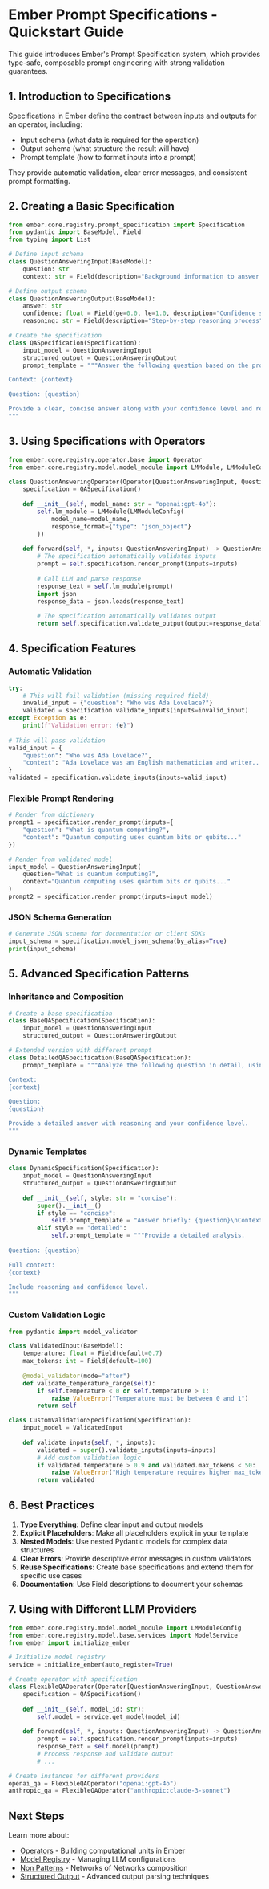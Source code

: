 # Ember Prompt Specifications - Quickstart Guide

This guide introduces Ember's Prompt Specification system, which provides type-safe, composable prompt engineering with strong validation guarantees.

## 1. Introduction to Specifications

Specifications in Ember define the contract between inputs and outputs for an operator, including:
- Input schema (what data is required for the operation)
- Output schema (what structure the result will have)
- Prompt template (how to format inputs into a prompt)

They provide automatic validation, clear error messages, and consistent prompt formatting.

## 2. Creating a Basic Specification

```python
from ember.core.registry.prompt_specification import Specification
from pydantic import BaseModel, Field
from typing import List

# Define input schema
class QuestionAnsweringInput(BaseModel):
    question: str
    context: str = Field(description="Background information to answer the question")

# Define output schema
class QuestionAnsweringOutput(BaseModel):
    answer: str
    confidence: float = Field(ge=0.0, le=1.0, description="Confidence score between 0 and 1")
    reasoning: str = Field(description="Step-by-step reasoning process")

# Create the specification
class QASpecification(Specification):
    input_model = QuestionAnsweringInput
    structured_output = QuestionAnsweringOutput
    prompt_template = """Answer the following question based on the provided context.

Context: {context}

Question: {question}

Provide a clear, concise answer along with your confidence level and reasoning.
"""
```

## 3. Using Specifications with Operators

```python
from ember.core.registry.operator.base import Operator
from ember.core.registry.model.model_module import LMModule, LMModuleConfig

class QuestionAnsweringOperator(Operator[QuestionAnsweringInput, QuestionAnsweringOutput]):
    specification = QASpecification()
    
    def __init__(self, model_name: str = "openai:gpt-4o"):
        self.lm_module = LMModule(LMModuleConfig(
            model_name=model_name,
            response_format={"type": "json_object"}
        ))
    
    def forward(self, *, inputs: QuestionAnsweringInput) -> QuestionAnsweringOutput:
        # The specification automatically validates inputs
        prompt = self.specification.render_prompt(inputs=inputs)
        
        # Call LLM and parse response
        response_text = self.lm_module(prompt)
        import json
        response_data = json.loads(response_text)
        
        # The specification automatically validates output
        return self.specification.validate_output(output=response_data)
```

## 4. Specification Features

### Automatic Validation

```python
try:
    # This will fail validation (missing required field)
    invalid_input = {"question": "Who was Ada Lovelace?"}
    validated = specification.validate_inputs(inputs=invalid_input)
except Exception as e:
    print(f"Validation error: {e}")
    
# This will pass validation
valid_input = {
    "question": "Who was Ada Lovelace?",
    "context": "Ada Lovelace was an English mathematician and writer..."
}
validated = specification.validate_inputs(inputs=valid_input)
```

### Flexible Prompt Rendering

```python
# Render from dictionary
prompt1 = specification.render_prompt(inputs={
    "question": "What is quantum computing?",
    "context": "Quantum computing uses quantum bits or qubits..."
})

# Render from validated model
input_model = QuestionAnsweringInput(
    question="What is quantum computing?",
    context="Quantum computing uses quantum bits or qubits..."
)
prompt2 = specification.render_prompt(inputs=input_model)
```

### JSON Schema Generation

```python
# Generate JSON schema for documentation or client SDKs
input_schema = specification.model_json_schema(by_alias=True)
print(input_schema)
```

## 5. Advanced Specification Patterns

### Inheritance and Composition

```python
# Create a base specification
class BaseQASpecification(Specification):
    input_model = QuestionAnsweringInput
    structured_output = QuestionAnsweringOutput

# Extended version with different prompt
class DetailedQASpecification(BaseQASpecification):
    prompt_template = """Analyze the following question in detail, using the context.

Context:
{context}

Question:
{question}

Provide a detailed answer with reasoning and your confidence level.
"""
```

### Dynamic Templates

```python
class DynamicSpecification(Specification):
    input_model = QuestionAnsweringInput
    structured_output = QuestionAnsweringOutput
    
    def __init__(self, style: str = "concise"):
        super().__init__()
        if style == "concise":
            self.prompt_template = "Answer briefly: {question}\nContext: {context}"
        elif style == "detailed":
            self.prompt_template = """Provide a detailed analysis.
            
Question: {question}

Full context:
{context}

Include reasoning and confidence level.
"""
```

### Custom Validation Logic

```python
from pydantic import model_validator

class ValidatedInput(BaseModel):
    temperature: float = Field(default=0.7)
    max_tokens: int = Field(default=100)
    
    @model_validator(mode="after")
    def validate_temperature_range(self):
        if self.temperature < 0 or self.temperature > 1:
            raise ValueError("Temperature must be between 0 and 1")
        return self

class CustomValidationSpecification(Specification):
    input_model = ValidatedInput
    
    def validate_inputs(self, *, inputs):
        validated = super().validate_inputs(inputs=inputs)
        # Add custom validation logic
        if validated.temperature > 0.9 and validated.max_tokens < 50:
            raise ValueError("High temperature requires higher max_tokens")
        return validated
```

## 6. Best Practices

1. **Type Everything**: Define clear input and output models
2. **Explicit Placeholders**: Make all placeholders explicit in your template
3. **Nested Models**: Use nested Pydantic models for complex data structures
4. **Clear Errors**: Provide descriptive error messages in custom validators
5. **Reuse Specifications**: Create base specifications and extend them for specific use cases
6. **Documentation**: Use Field descriptions to document your schemas

## 7. Using with Different LLM Providers

```python
from ember.core.registry.model.model_module import LMModuleConfig
from ember.core.registry.model.base.services import ModelService
from ember import initialize_ember

# Initialize model registry
service = initialize_ember(auto_register=True)

# Create operator with specification
class FlexibleQAOperator(Operator[QuestionAnsweringInput, QuestionAnsweringOutput]):
    specification = QASpecification()
    
    def __init__(self, model_id: str):
        self.model = service.get_model(model_id)
    
    def forward(self, *, inputs: QuestionAnsweringInput) -> QuestionAnsweringOutput:
        prompt = self.specification.render_prompt(inputs=inputs)
        response_text = self.model(prompt)
        # Process response and validate output
        # ...

# Create instances for different providers
openai_qa = FlexibleQAOperator("openai:gpt-4o")
anthropic_qa = FlexibleQAOperator("anthropic:claude-3-sonnet")
```

## Next Steps

Learn more about:
- [Operators](operators.md) - Building computational units in Ember
- [Model Registry](model_registry.md) - Managing LLM configurations
- [Non Patterns](non.md) - Networks of Networks composition
- [Structured Output](../advanced/structured_output.md) - Advanced output parsing techniques